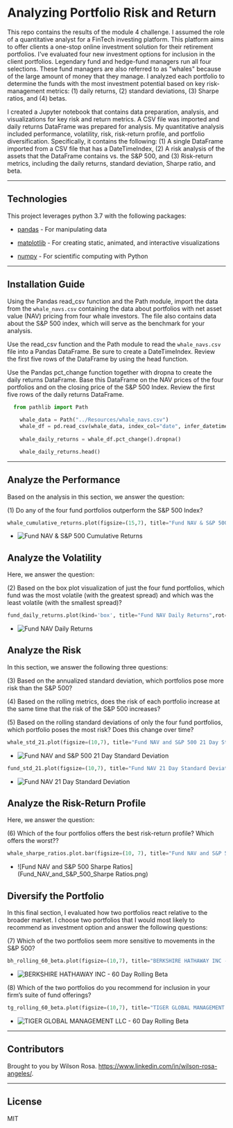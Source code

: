 # Analyzing Portfolio Risk and Return

This repo contains the results of the module 4 challenge. I assumed the role of a quantitative analyst for a FinTech investing platform. This platform aims to offer clients a one-stop online investment solution for their retirement portfolios. I've evaluated four new investment options for inclusion in the client portfolios. Legendary fund and hedge-fund managers run all four selections. These fund managers are also referred to as "whales" because of the large amount of money that they manage. I analyzed each portfolio to determine the funds with the most investment potential based on key risk-management metrics: (1) daily returns, (2) standard deviations, (3) Sharpe ratios, and (4) betas.

I created a Jupyter notebook that contains  data preparation, analysis, and visualizations for key risk and return metrics. A CSV file was imported and daily returns DataFrame was prepared for analysis. My quantitative analysis included performance, volatility, risk, risk-return profile, and portfolio diversification. Specifically, it contains the following: (1) A single DataFrame imported from a CSV file that has a DateTimeIndex, (2) A risk analysis of the assets that the DataFrame contains vs. the S&P 500, and (3) Risk-return metrics, including the daily returns, standard deviation, Sharpe ratio, and beta.

---

## Technologies

This project leverages python 3.7 with the following packages:

* [pandas](https://github.com/pandas-dev/pandas) - For manipulating data

* [matplotlib](https://github.com/matplotlib/matplotlib) - For creating static, animated, and interactive visualizations

* [numpy](https://github.com/numpy/numpy) - For scientific computing with Python

---

## Installation Guide

Using the Pandas read_csv function and the Path module, import the data from the `whale_navs.csv` containing the data about portfolios with net asset value (NAV) pricing from four whale investors. The file also contains data about the S&P 500 index, which will serve as the benchmark for your analysis.

Use the read_csv function and the Path module to read the `whale_navs.csv` file into a Pandas DataFrame. Be sure to create a DateTimeIndex. Review the first five rows of the DataFrame by using the head function.

Use the Pandas pct_change function together with dropna to create the daily returns DataFrame. Base this DataFrame on the NAV prices of the four portfolios and on the closing price of the S&P 500 Index. Review the first five rows of the daily returns DataFrame.

```python
  from pathlib import Path
    
    whale_data = Path("../Resources/whale_navs.csv")
    whale_df = pd.read_csv(whale_data, index_col="date", infer_datetime_format=True, parse_dates=True)
    
    whale_daily_returns = whale_df.pct_change().dropna()

    whale_daily_returns.head()
```
---

## **Analyze the Performance**

Based on the analysis in this section, we answer the question: 

(1) Do any of the four fund portfolios outperform the S&P 500 Index?

```python
whale_cumulative_returns.plot(figsize=(15,7), title="Fund NAV & S&P 500 Cumulative Returns")
```

* ![Fund NAV & S&P 500 Cumulative Returns](/Screenshots/Fund_NAV_S&P_500_Cumulative_Returns.png) 


## **Analyze the Volatility**

Here, we answer the question: 

(2) Based on the box plot visualization of just the four fund portfolios, which fund was the most volatile (with the greatest spread) and which was the least volatile (with the smallest spread)?

```python
fund_daily_returns.plot(kind='box', title="Fund NAV Daily Returns",rot=45)
```

* ![Fund NAV Daily Returns](Fund_NAV_Daily_Returns.png)


## **Analyze the Risk**

In this section, we answer the following three questions: 

(3) Based on the annualized standard deviation, which portfolios pose more risk than the S&P 500?

(4) Based on the rolling metrics, does the risk of each portfolio increase at the same time that the risk of the S&P 500 increases?

(5) Based on the rolling standard deviations of only the four fund portfolios, which portfolio poses the most risk? Does this change over time?

```python
whale_std_21.plot(figsize=(10,7), title="Fund NAV and S&P 500 21 Day Standard Deviation")
```

* ![Fund NAV and S&P 500 21 Day Standard Deviation](Fund_NAV_and_S&P_500_21_Day_Standard_Deviation.png)

```python
fund_std_21.plot(figsize=(10,7), title="Fund NAV 21 Day Standard Deviation")
```

* ![Fund NAV 21 Day Standard Deviation](Fund_NAV_21_Day_Standard_Deviation.png)

## **Analyze the Risk-Return Profile**

Here, we answer the question: 

(6) Which of the four portfolios offers the best risk-return profile? Which offers the worst??

```python
whale_sharpe_ratios.plot.bar(figsize=(10, 7), title="Fund NAV and S&P 500 Sharpe Ratios")
```

* ![Fund NAV and S&P 500 Sharpe Ratios](Fund_NAV_and_S&P_500_Sharpe Ratios.png)

## **Diversify the Portfolio**

In this final section, I evaluated how two portfolios react relative to the broader market. I choose two portfolios that I would most likely to recommend as investment option and answer the following questions: 

(7) Which of the two portfolios seem more sensitive to movements in the S&P 500?

```python
bh_rolling_60_beta.plot(figsize=(10,7), title="BERKSHIRE HATHAWAY INC - 60 Day Rolling Beta")
```

* ![BERKSHIRE HATHAWAY INC - 60 Day Rolling Beta](BERKSHIRE_HATHAWAY_INC-60_Day_Rolling_Beta.png)

(8) Which of the two portfolios do you recommend for inclusion in your firm’s suite of fund offerings?

```python
tg_rolling_60_beta.plot(figsize=(10,7), title="TIGER GLOBAL MANAGEMENT LLC - 60 Day Rolling Beta")
```

* ![TIGER GLOBAL MANAGEMENT LLC - 60 Day Rolling Beta](TIGER_GLOBAL_MANAGEMENT_LLC.png)

---
## Contributors

Brought to you by Wilson Rosa. https://www.linkedin.com/in/wilson-rosa-angeles/.

---
## License

MIT
